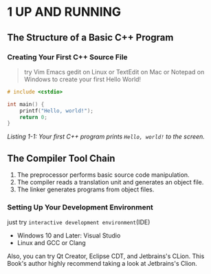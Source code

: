 # 1 UP AND RUNNING

## The Structure of a Basic C++ Program

### Creating Your First C++ Source File
> try Vim Emacs gedit on Linux or TextEdit on Mac or Notepad on Windows to create your first Hello World!

```c++
# include <cstdio>

int main() {
    printf("Hello, world!");
    return 0;
}
```

*Listing 1-1: Your first C++ program prints ``Hello, world!`` to the screen.*

## The Compiler Tool Chain

1. The preprocessor performs basic source code manipulation.
2. The compiler reads a translation unit and generates an object file.
3. The linker generates programs from object files.

### Setting Up Your Development Environment

just try ``interactive development environment``(IDE)

* Windows 10 and Later: Visual Studio
* Linux and GCC or Clang

Also, you can try Qt Creator, Eclipse CDT, and Jetbrains's CLion. This Book's author highly recommend taking a look at
Jetbrains's Clion.